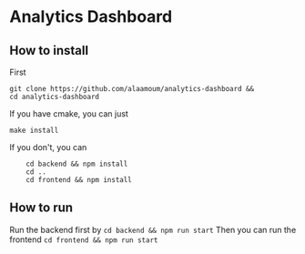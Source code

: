 # Analytics Dashboard

## How to install
First 
```
git clone https://github.com/alaamoum/analytics-dashboard &&
cd analytics-dashboard
```
If you have cmake, you can just 

```
make install 
```
If you don't, you can 
```
	cd backend && npm install
    cd ..
	cd frontend && npm install
```

## How to run
Run the backend first by `cd backend && npm run start`
Then you can run the frontend `cd frontend && npm run start`



